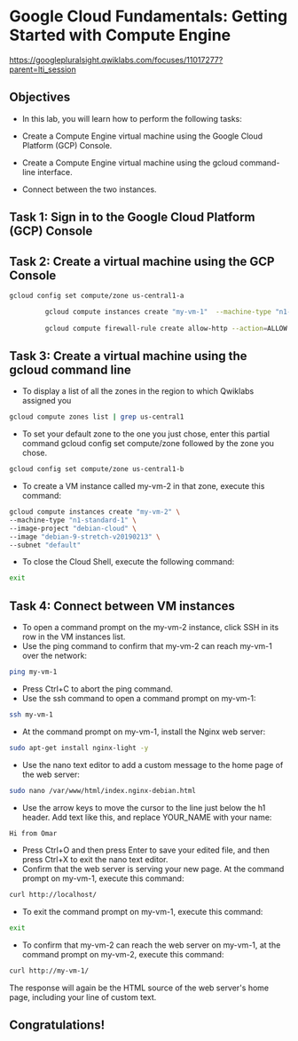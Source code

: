 # Google Cloud Fundamentals: Getting Started with Compute Engine


https://googlepluralsight.qwiklabs.com/focuses/11017277?parent=lti_session


## Objectives

 - In this lab, you will learn how to perform the following tasks:

 - Create a Compute Engine virtual machine using the Google Cloud Platform (GCP) Console.

 - Create a Compute Engine virtual machine using the gcloud command-line interface.

 - Connect between the two instances.


## Task 1: Sign in to the Google Cloud Platform (GCP) Console

## Task 2: Create a virtual machine using the GCP Console

  ```sh
gcloud config set compute/zone us-central1-a

           gcloud compute instances create "my-vm-1"  --machine-type "n1-standard-1"  --image-project "debian-cloud"  --image "debian-9-stretch-v20190213"  --subnet "default" --tags http
           
           gcloud compute firewall-rule create allow-http --action=ALLOW --direction=INGRESS --rules=tcp80 --target-tags=http
```
## Task 3: Create a virtual machine using the gcloud command line

- To display a list of all the zones in the region to which Qwiklabs assigned you

```sh
gcloud compute zones list | grep us-central1  
```
- To set your default zone to the one you just chose, enter this partial command gcloud config set compute/zone followed by the zone you chose.

```sh
gcloud config set compute/zone us-central1-b  
```

- To create a VM instance called my-vm-2 in that zone, execute this command:

```sh
gcloud compute instances create "my-vm-2" \
--machine-type "n1-standard-1" \
--image-project "debian-cloud" \
--image "debian-9-stretch-v20190213" \
--subnet "default"
```
- To close the Cloud Shell, execute the following command:
```sh
exit
```
## Task 4: Connect between VM instances
- To open a command prompt on the my-vm-2 instance, click SSH in its row in the VM instances list.
- Use the ping command to confirm that my-vm-2 can reach my-vm-1 over the network:
```sh
ping my-vm-1
```
- Press Ctrl+C to abort the ping command.
- Use the ssh command to open a command prompt on my-vm-1:
```sh
ssh my-vm-1
```
- At the command prompt on my-vm-1, install the Nginx web server:
```sh
sudo apt-get install nginx-light -y
```
- Use the nano text editor to add a custom message to the home page of the web server:
```sh
sudo nano /var/www/html/index.nginx-debian.html
```
- Use the arrow keys to move the cursor to the line just below the h1 header. Add text like this, and replace YOUR_NAME with your name:
```sh
Hi from Omar
```
- Press Ctrl+O and then press Enter to save your edited file, and then press Ctrl+X to exit the nano text editor.
- Confirm that the web server is serving your new page. At the command prompt on my-vm-1, execute this command:
```sh
curl http://localhost/
```
- To exit the command prompt on my-vm-1, execute this command:

```sh
exit
```
- To confirm that my-vm-2 can reach the web server on my-vm-1, at the command prompt on my-vm-2, execute this command:

```sh
curl http://my-vm-1/
```
The response will again be the HTML source of the web server's home page, including your line of custom text.

## Congratulations!